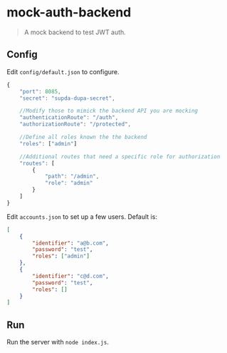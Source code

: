 # mock-auth-backend
> A mock backend to test JWT auth.

## Config
Edit `config/default.json` to configure.

```javascript
{
    "port": 8085,
    "secret": "supda-dupa-secret",

    //Modify those to mimick the backend API you are mocking
    "authenticationRoute": "/auth",
    "authorizationRoute": "/protected",

    //Define all roles known the the backend
    "roles": ["admin"]

    //Additional routes that need a specific role for authorization
    "routes": [
        {
            "path": "/admin",
            "role": "admin"
        }
    ]
}
````

Edit `accounts.json` to set up a few users. Default is:
```json
[
    {
        "identifier": "a@b.com",
        "password": "test",
        "roles": ["admin"]
    },
    {
        "identifier": "c@d.com",
        "password": "test",
        "roles": []
    }
]
````

## Run
Run the server with `node index.js`.
